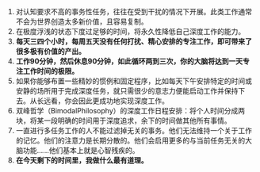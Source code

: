 1. 对认知要求不高的事务性任务，往往在受到干扰的情况下开展。此类工作通常不会为世界创造太多新价值，且容易复制。
1. 在极度浮浅的状态下度过足够的时间，将永久性降低自己深度工作的能力。
1. **每天三四个小时，每周五天没有任何打扰、精心安排的专注工作，即可带来了很多极有价值的产出。**
1. **工作90分钟，然后休息90分钟，如此循环两到三次，你的大脑将达到一天专注工作时间的极限。**
1. 如果你能够布置一些精妙的惯例和固定程序，比如每天下午安排特定的时间或安静的场所用于完成深度任务，就只需很少的意志力便能启动工作并保持下去。从长远看，你会因此更成功地实现深度工作。
1. 双峰哲学（BimodalPhilosophy）的深度工作日程安排：将个人时间分成两块，将某一段明确的时间用于深度追求，余下的时间做其他所有事情。
1. 一直进行多任务工作的人不能过滤掉无关的事务。他们无法维持一个关于工作的记忆。他们的注意力是长期分散的。他们会启用更多的与当前任务无关的大脑功能……他们基本上就是心智残疾的。
1. **在今天剩下的时间里，我做什么最有道理。**